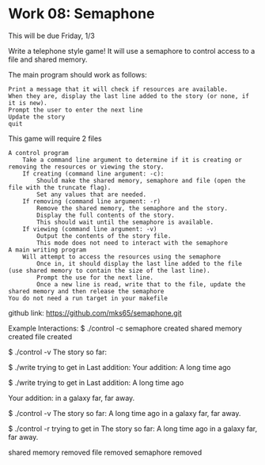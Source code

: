 # Work 08: Semaphone

This will be due Friday, 1/3

Write a telephone style game! It will use a semaphore to control access to a file and shared memory.

The main program should work as follows:

    Print a message that it will check if resources are available.
    When they are, display the last line added to the story (or none, if it is new).
    Prompt the user to enter the next line
    Update the story
    quit


This game will require 2 files

    A control program
        Take a command line argument to determine if it is creating or removing the resources or viewing the story.
        If creating (command line argument: -c):
            Should make the shared memory, semaphore and file (open the file with the truncate flag).
            Set any values that are needed.
        If removing (command line argument: -r)
            Remove the shared memory, the semaphore and the story.
            Display the full contents of the story.
            This should wait until the semaphore is available.
        If viewing (command line argument: -v)
            Output the contents of the story file.
            This mode does not need to interact with the semaphore
    A main writing program
        Will attempt to access the resources using the semaphore
            Once in, it should display the last line added to the file (use shared memory to contain the size of the last line).
            Prompt the use for the next line.
            Once a new line is read, write that to the file, update the shared memory and then release the semaphore
    You do not need a run target in your makefile

github link:
https://github.com/mks65/semaphone.git

Example Interactions:
$ ./control -c
semaphore created
shared memory created
file created

$ ./control -v
The story so far:

$ ./write
trying to get in
Last addition:
Your addition: A long time ago

$ ./write
trying to get in
Last addition: A long time ago

Your addition: in a galaxy far, far away.

$ ./control -v
The story so far:
A long time ago
in a galaxy far, far away.

$ ./control -r
trying to get in
The story so far:
A long time ago
in a galaxy far, far away.

shared memory removed
file removed
semaphore removed
